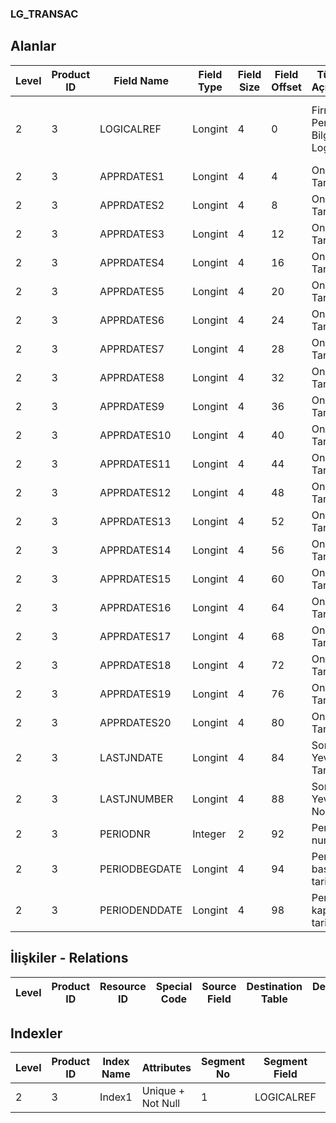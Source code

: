 ### LG_TRANSAC

## Alanlar

**Level**|**Product ID**|**Field Name**|**Field Type**|**Field Size**|**Field Offset**|**Türkçe Açıklama**|**Expression**
-----|-----|-----|-----|-----|-----|-----|-----
2|3|LOGICALREF|Longint|4|0|Firma Periyot Bilgisi Log. Ref.|Company Period Information Logical Reference
2|3|APPRDATES1|Longint|4|4|Onay Tarihi|Approval Date
2|3|APPRDATES2|Longint|4|8|Onay Tarihi|Approval Date
2|3|APPRDATES3|Longint|4|12|Onay Tarihi|Approval Date
2|3|APPRDATES4|Longint|4|16|Onay Tarihi|Approval Date
2|3|APPRDATES5|Longint|4|20|Onay Tarihi|Approval Date
2|3|APPRDATES6|Longint|4|24|Onay Tarihi|Approval Date
2|3|APPRDATES7|Longint|4|28|Onay Tarihi|Approval Date
2|3|APPRDATES8|Longint|4|32|Onay Tarihi|Approval Date
2|3|APPRDATES9|Longint|4|36|Onay Tarihi|Approval Date
2|3|APPRDATES10|Longint|4|40|Onay Tarihi|Approval Date
2|3|APPRDATES11|Longint|4|44|Onay Tarihi|Approval Date
2|3|APPRDATES12|Longint|4|48|Onay Tarihi|Approval Date
2|3|APPRDATES13|Longint|4|52|Onay Tarihi|Approval Date
2|3|APPRDATES14|Longint|4|56|Onay Tarihi|Approval Date
2|3|APPRDATES15|Longint|4|60|Onay Tarihi|Approval Date
2|3|APPRDATES16|Longint|4|64|Onay Tarihi|Approval Date
2|3|APPRDATES17|Longint|4|68|Onay Tarihi|Approval Date
2|3|APPRDATES18|Longint|4|72|Onay Tarihi|Approval Date
2|3|APPRDATES19|Longint|4|76|Onay Tarihi|Approval Date
2|3|APPRDATES20|Longint|4|80|Onay Tarihi|Approval Date
2|3|LASTJNDATE|Longint|4|84|Son Yevmiye Tarihi|Last Journal Date
2|3|LASTJNUMBER|Longint|4|88|Son Yevmiye No|Last Journal Number
2|3|PERIODNR|Integer|2|92|Periyot numarası|Period Number
2|3|PERIODBEGDATE|Longint|4|94|Periyot başlama tarihi|Period Start Date
2|3|PERIODENDDATE|Longint|4|98|Periyot kapanış tarihi|Period End Date

## İlişkiler - Relations

**Level**|**Product ID**|**Resource ID**|**Special Code**|**Source Field**|**Destination Table**|**Destination Field**|**Relation Type**|**Extra Condition**
-----|-----|-----|-----|-----|-----|-----|-----|-----

## Indexler

**Level**|**Product ID**|**Index Name**|**Attributes**|**Segment No**|**Segment Field**|**Sense**
-----|-----|-----|-----|-----|-----|-----
2|3|Index1|Unique + Not Null|1|LOGICALREF|Ascending
